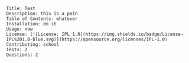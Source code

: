 
    Title: Test
    Description: this is a pain
    Table of Contents: whatever
    Installation: do it
    Usage: now
    License: [![License: IPL 1.0](https://img.shields.io/badge/License-IPL%201.0-blue.svg)](https://opensource.org/licenses/IPL-1.0)
    Contributing: school
    Tests: 2
    Questions: 2
    